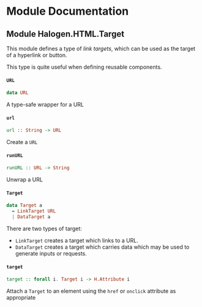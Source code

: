 # Module Documentation

## Module Halogen.HTML.Target


This module defines a type of _link targets_, which can be used as the target of a hyperlink or button.

This type is quite useful when defining reusable components.

#### `URL`

``` purescript
data URL
```

A type-safe wrapper for a URL

#### `url`

``` purescript
url :: String -> URL
```

Create a `URL`

#### `runURL`

``` purescript
runURL :: URL -> String
```

Unwrap a URL

#### `Target`

``` purescript
data Target a
  = LinkTarget URL
  | DataTarget a
```

There are two types of target:

- `LinkTarget` creates a target which links to a URL.
- `DataTarget` creates a target which carries data which may be used to generate inputs or requests.

#### `target`

``` purescript
target :: forall i. Target i -> H.Attribute i
```

Attach a `Target` to an element using the `href` or `onclick` attribute as appropriate



